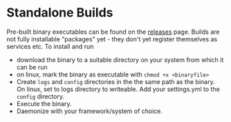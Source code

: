# Standalone Builds

Pre-built binary executables can be found on the [releases](https://github.com/shukriadams/arewedown/releases) page. Builds are not fully installable "packages" yet - they don't yet register themselves as services etc. To install and run

- download the binary to a suitable directory on your system from which it can be run
- on linux, mark the binary as executable with `chmod +x <binaryfile>`
- Create `logs` and `config` directories in the the same path as the binary. On linux, set to logs directory to writeable. Add your settings.yml to the `config` directory.
- Execute the binary.
- Daemonize with your framework/system of choice.
